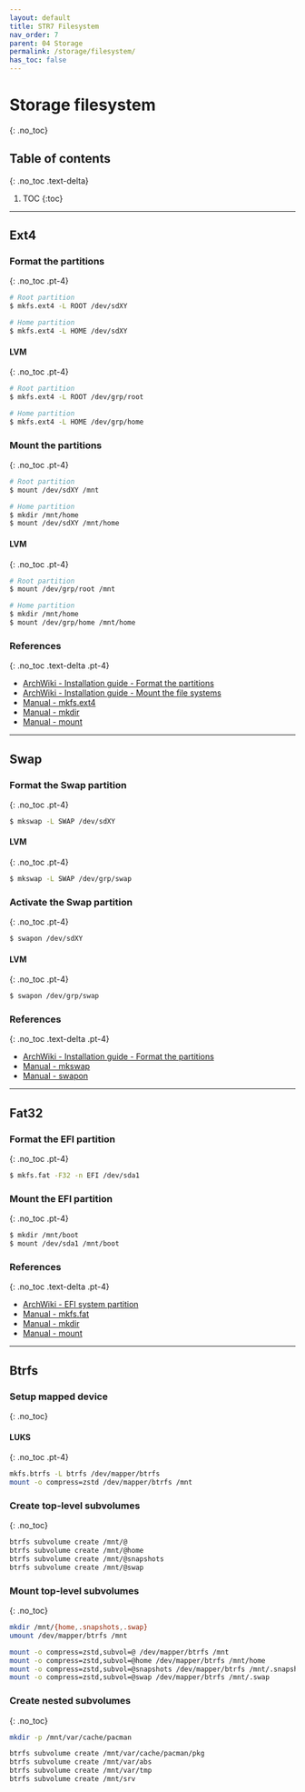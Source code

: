 ```yaml
---
layout: default
title: STR7 Filesystem
nav_order: 7
parent: 04 Storage
permalink: /storage/filesystem/
has_toc: false
---
```


# Storage filesystem
{: .no_toc}

## Table of contents
{: .no_toc .text-delta}

1. TOC
{:toc}

---

## Ext4

### Format the partitions
{: .no_toc .pt-4}

```bash
# Root partition
$ mkfs.ext4 -L ROOT /dev/sdXY

# Home partition
$ mkfs.ext4 -L HOME /dev/sdXY
```

#### LVM
{: .no_toc .pt-4}

```bash
# Root partition
$ mkfs.ext4 -L ROOT /dev/grp/root

# Home partition
$ mkfs.ext4 -L HOME /dev/grp/home
```

### Mount the partitions
{: .no_toc .pt-4}

```bash
# Root partition
$ mount /dev/sdXY /mnt

# Home partition
$ mkdir /mnt/home
$ mount /dev/sdXY /mnt/home
```

#### LVM
{: .no_toc .pt-4}

```bash
# Root partition
$ mount /dev/grp/root /mnt

# Home partition
$ mkdir /mnt/home
$ mount /dev/grp/home /mnt/home
```

### References
{: .no_toc .text-delta .pt-4}

- [ArchWiki - Installation guide - Format the partitions](https://wiki.archlinux.org/index.php/Installation_guide#Format_the_partitions)
- [ArchWiki - Installation guide - Mount the file systems](https://wiki.archlinux.org/index.php/Installation_guide#Mount_the_file_systems)
- [Manual - mkfs.ext4](https://jlk.fjfi.cvut.cz/arch/manpages/man/core/e2fsprogs/mkfs.ext4.8.en)
- [Manual - mkdir](https://jlk.fjfi.cvut.cz/arch/manpages/man/core/coreutils/mkdir.1.en)
- [Manual - mount](https://jlk.fjfi.cvut.cz/arch/manpages/man/core/util-linux/mount.8.en)

---

## Swap

### Format the Swap partition
{: .no_toc .pt-4}

```bash
$ mkswap -L SWAP /dev/sdXY
```

#### LVM
{: .no_toc .pt-4}

```bash
$ mkswap -L SWAP /dev/grp/swap
```

### Activate the Swap partition
{: .no_toc .pt-4}

```bash
$ swapon /dev/sdXY
```

#### LVM
{: .no_toc .pt-4}

```bash
$ swapon /dev/grp/swap
```

### References
{: .no_toc .text-delta .pt-4}

- [ArchWiki - Installation guide - Format the partitions](https://wiki.archlinux.org/index.php/Installation_guide#Format_the_partitions)
- [Manual - mkswap](https://jlk.fjfi.cvut.cz/arch/manpages/man/core/util-linux/mkswap.8.en)
- [Manual - swapon](https://jlk.fjfi.cvut.cz/arch/manpages/man/core/man-pages/swapon.2.en)

---

## Fat32

### Format the EFI partition
{: .no_toc .pt-4}

```bash
$ mkfs.fat -F32 -n EFI /dev/sda1
```

### Mount the EFI partition
{: .no_toc .pt-4}

```bash
$ mkdir /mnt/boot
$ mount /dev/sda1 /mnt/boot
```

### References
{: .no_toc .text-delta .pt-4}

- [ArchWiki - EFI system partition](https://wiki.archlinux.org/index.php/EFI_system_partition)
- [Manual - mkfs.fat](https://jlk.fjfi.cvut.cz/arch/manpages/man/core/dosfstools/mkfs.fat.8.en)
- [Manual - mkdir](https://jlk.fjfi.cvut.cz/arch/manpages/man/core/coreutils/mkdir.1.en)
- [Manual - mount](https://jlk.fjfi.cvut.cz/arch/manpages/man/core/util-linux/mount.8.en)

---

## Btrfs

### Setup mapped device
{: .no_toc}

#### LUKS
{: .no_toc .pt-4}

```bash
mkfs.btrfs -L btrfs /dev/mapper/btrfs
mount -o compress=zstd /dev/mapper/btrfs /mnt
```

### Create top-level subvolumes
{: .no_toc}

```bash
btrfs subvolume create /mnt/@
btrfs subvolume create /mnt/@home
btrfs subvolume create /mnt/@snapshots
btrfs subvolume create /mnt/@swap
```

### Mount top-level subvolumes
{: .no_toc}

```bash
mkdir /mnt/{home,.snapshots,.swap}
umount /dev/mapper/btrfs /mnt

mount -o compress=zstd,subvol=@ /dev/mapper/btrfs /mnt
mount -o compress=zstd,subvol=@home /dev/mapper/btrfs /mnt/home
mount -o compress=zstd,subvol=@snapshots /dev/mapper/btrfs /mnt/.snapshots
mount -o compress=zstd,subvol=@swap /dev/mapper/btrfs /mnt/.swap
```

### Create nested subvolumes
{: .no_toc}

```bash
mkdir -p /mnt/var/cache/pacman

btrfs subvolume create /mnt/var/cache/pacman/pkg
btrfs subvolume create /mnt/var/abs
btrfs subvolume create /mnt/var/tmp
btrfs subvolume create /mnt/srv
```
